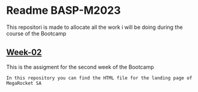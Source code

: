 # Readme BASP-M2023

This repositori is made to allocate all the work i will be doing during the course of the Bootcamp

## [Week-02](https://github.com/CavalloFede/BaSP-2023/tree/master/Week-02)

This is the assigment for the second week of the Bootcamp

```In this repository you can find the HTML file for the landing page of MegaRocket SA```


